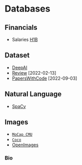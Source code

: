 # Databases

## Financials

- Salaries [H1B](https://h1bdata.info)

## Dataset

- [DeepAI](https://deepai.org/datasets)
- [Review](https://arxiv.org/pdf/2201.05761v1.pdf) [2022-02-13]
- [PapersWithCode](https://paperswithcode.com/datasets) [2022-09-03]

## Natural Language

- [SpaCy](https://spacy.io/api)

## Images

- [`MoCap CMU`](http://mocap.cs.cmu.edu/)
- [`Coco`](https://cocodataset.org/#home)
- [OpenImages](https://storage.googleapis.com/openimages/web/factsfigures.html)

### Bio



